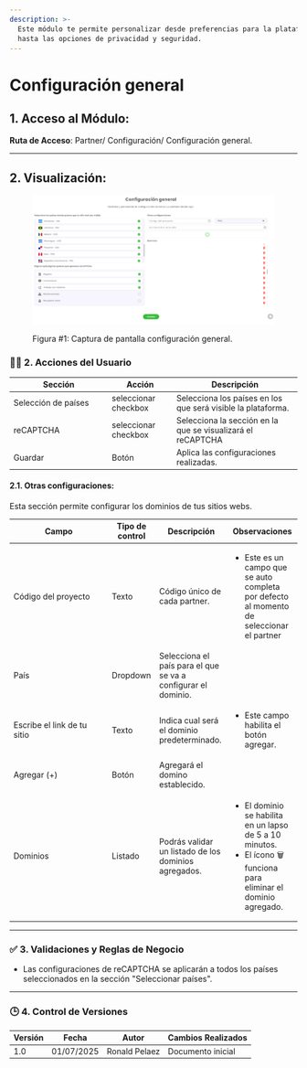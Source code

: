 ```yaml
---
description: >-
  Este módulo te permite personalizar desde preferencias para la plataforma,
  hasta las opciones de privacidad y seguridad.
---
```


# Configuración general

## 1. Acceso al Módulo:

**Ruta de Acceso**: Partner/ Configuración/ Configuración general.

***

## 2. Visualización:

<figure><img src=".gitbook/assets/image (3).png" alt=""><figcaption><p>Figura #1: Captura de pantalla configuración general.</p></figcaption></figure>

### 🧑‍💻 2. Acciones del Usuario

<table><thead><tr><th width="158.09088134765625">Sección</th><th>Acción</th><th>Descripción</th></tr></thead><tbody><tr><td>Selección de países</td><td>seleccionar checkbox</td><td>Selecciona los países en los que será visible la plataforma.</td></tr><tr><td>reCAPTCHA</td><td>seleccionar checkbox</td><td>Selecciona la sección en la que se visualizará el reCAPTCHA</td></tr><tr><td>Guardar</td><td>Botón</td><td>Aplica las configuraciones realizadas.</td></tr></tbody></table>

#### 2.1. Otras configuraciones:

Esta sección permite configurar los dominios de tus sitios webs.

<table><thead><tr><th width="158.09088134765625">Campo</th><th>Tipo de control</th><th>Descripción</th><th>Observaciones</th></tr></thead><tbody><tr><td>Código del proyecto</td><td>Texto</td><td>Código único de cada partner.</td><td><ul><li>Este es un campo que se auto completa por defecto al momento de seleccionar el partner</li></ul></td></tr><tr><td>País</td><td>Dropdown</td><td>Selecciona el país para el que se va a configurar el dominio.</td><td></td></tr><tr><td>Escribe el link de tu sitio</td><td>Texto</td><td>Indica cual será el dominio predeterminado.</td><td><ul><li>Este campo habilita el botón agregar.</li></ul></td></tr><tr><td>Agregar (+)</td><td>Botón</td><td>Agregará el domino establecido.</td><td></td></tr><tr><td>Dominios</td><td>Listado</td><td>Podrás validar un listado de los dominios agregados.</td><td><ul><li>El dominio se habilita en un lapso de 5 a 10 minutos.</li><li>El ícono 🗑️ funciona para eliminar el dominio agregado.</li></ul></td></tr></tbody></table>

***

### ✅ 3. Validaciones y Reglas de Negocio

* Las configuraciones de reCAPTCHA se aplicarán a todos los países seleccionados en la sección "Seleccionar países".

***

### 🕒 4. Control de Versiones

| Versión | Fecha      | Autor         | Cambios Realizados |
| ------- | ---------- | ------------- | ------------------ |
| 1.0     | 01/07/2025 | Ronald Pelaez | Documento inicial  |
